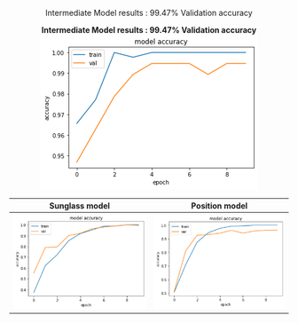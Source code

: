 
<p align="center">
<p align="center">
	Intermediate Model results : 99.47% Validation accuracy
</p>
<p align="center">
	<b>Intermediate Model results : 99.47% Validation accuracy</b>
  <img  src="intermediate_result.png">
</p>
</p>

<p>

Sunglass model             |  Position model 
:-------------------------:|:-------------------------:
![](advanced_plot.png)  |  ![](advanced_plot2.png)
</p>